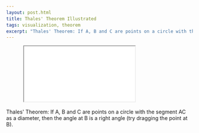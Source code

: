 ```yaml
---
layout: post.html
title: Thales' Theorem Illustrated
tags: visualization, theorem
excerpt: "Thales' Theorem: If A, B and C are points on a circle with the segment AC as a diameter, then the angle at B is a right angle."
---
```

<figure>
  <div class="h_iframe">
    <img class="ratio" src="/media/white/2x1.gif" alt="">
    <iframe src="/media/intgfx/thales-theorem.html"></iframe>
  </div>
</figure>

Thales' Theorem: If A, B and C are points on a circle with the segment AC as a diameter, then the angle at B is a right angle (try dragging the point at B).

